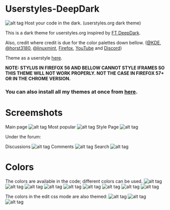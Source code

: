 # Userstyles-DeepDark
![alt tag](https://raw.githubusercontent.com/RaitaroH/Userstyles-DeepDark/master/Images/Userstyles%20-%20DeepDark.png)
Host your code in the dark. (userstyles.org dark theme)

This is a dark theme for userstyles.org inspired by [FT DeepDark](https://addons.mozilla.org/en-US/firefox/addon/ft-deepdark/?src=search). 

Also, credit where credit is due for the color palettes down bellow. ([@KDE](https://github.com/KDE), [@horst3180](https://github.com/horst3180), [@linuxmint](https://github.com/linuxmint), [Firefox](https://www.mozilla.org/en-US/firefox/new/), [YouTube](https://www.youtube.com/) and [Discord](https://discordapp.com/))

Theme as a userstyle [here](https://userstyles.org/styles/135831/userstyles-deepdark).

**NOTE: STYLUS IN FIREFOX 56 AND BELLOW CANNOT STYLE IFRAMES SO THIS THEME WILL NOT WORK PROPERLY. NOT THE CASE IN FIREFOX 57+ OR IN THE CHROME VERSION.**

### **You can also install all my themes at once from [here](https://github.com/RaitaroH/Import-All-Deepdark).**


# Screemshots
Main page
![alt tag](https://raw.githubusercontent.com/RaitaroH/Userstyles-DeepDark/master/Images/Main_Page.png)
Most popular
![alt tag](https://raw.githubusercontent.com/RaitaroH/Userstyles-DeepDark/master/Images/Most_Popular.png)
Style Page
![alt tag](https://raw.githubusercontent.com/RaitaroH/Userstyles-DeepDark/master/Images/Style_Page.png)

Under the forum:

Discussions
![alt tag](https://raw.githubusercontent.com/RaitaroH/Userstyles-DeepDark/master/Images/Discussions.png)
Comments
![alt tag](https://raw.githubusercontent.com/RaitaroH/Userstyles-DeepDark/master/Images/Comments.png)
Search
![alt tag](https://raw.githubusercontent.com/RaitaroH/Userstyles-DeepDark/master/Images/Search.png)

# Colors 
The colors are available in the code; different colors can be used.
![alt tag](https://raw.githubusercontent.com/RaitaroH/Userstyles-DeepDark/master/Images/ArcDark_Colors.png)
![alt tag](https://raw.githubusercontent.com/RaitaroH/Userstyles-DeepDark/master/Images/BreezeDark_Colors.png)
![alt tag](https://raw.githubusercontent.com/RaitaroH/Userstyles-DeepDark/master/Images/DeepDark_Colors.png)
![alt tag](https://raw.githubusercontent.com/RaitaroH/Userstyles-DeepDark/master/Images/Discord_Colors.png)
![alt tag](https://raw.githubusercontent.com/RaitaroH/Userstyles-DeepDark/master/Images/Firefox_Colors.png)
![alt tag](https://raw.githubusercontent.com/RaitaroH/Userstyles-DeepDark/master/Images/Mint-Y-Dark_Colors.png)
![alt tag](https://raw.githubusercontent.com/RaitaroH/Userstyles-DeepDark/master/Images/VertexDark_Colors.png)
![alt tag](https://raw.githubusercontent.com/RaitaroH/Userstyles-DeepDark/master/Images/Youtube_Colors.png)
![alt tag](https://raw.githubusercontent.com/RaitaroH/Userstyles-DeepDark/master/Images/9anime_Colors.png)

The colors in the edit css mode are also themed:
![alt tag](https://raw.githubusercontent.com/RaitaroH/Userstyles-DeepDark/master/Images/Breeze_Code.png)
![alt tag](https://raw.githubusercontent.com/RaitaroH/Userstyles-DeepDark/master/Images/DeepDark_Code.png)
![alt tag](https://raw.githubusercontent.com/RaitaroH/Userstyles-DeepDark/master/Images/Mint-Y_Code.png)
